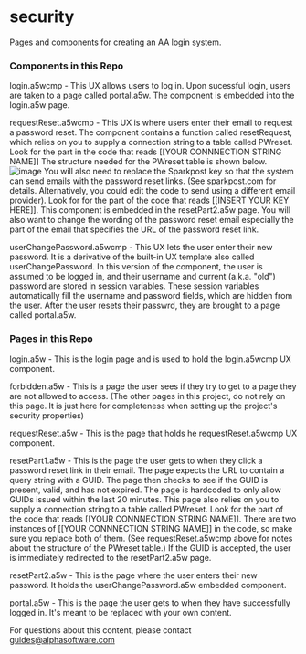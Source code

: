 # security
Pages and components for creating an AA login system.


### Components in this Repo

login.a5wcmp - This UX allows users to log in. Upon sucessful login, users are taken to a page called portal.a5w. The component is embedded into the login.a5w page.

requestReset.a5wcmp - This UX is where users enter their email to request a password reset. The component contains a function called resetRequest, which relies on you to supply a connection string to a table called PWreset. Look for the part in the code that reads [[YOUR CONNNECTION STRING NAME]] The structure needed for the PWreset table is shown below. 
![image](https://user-images.githubusercontent.com/12627665/119546088-8376a400-bd61-11eb-9068-b44451a35ad1.png)
You will also need to replace the Sparkpost key so that the system can send emails with the password reset links. (See sparkpost.com for details. Alternatively, you could edit the code to send using a different email provider). Look for for the part of the code that reads [[INSERT YOUR KEY HERE]]. This component is embedded in the resetPart2.a5w page. You will also want to change the wording of the password reset email especially the part of the email that specifies the URL of the password reset link. 

userChangePassword.a5wcmp - This UX lets the user enter their new password. It is a derivative of the built-in UX template
also called userChangePassword. In this version of the component, the user is assumed to be logged in, and their username and 
current (a.k.a. "old") password are stored in session variables. These session variables automatically fill the username and 
password fields, which are hidden from the user. After the user resets their passwrd, they are brought to a page called portal.a5w.

### Pages in this Repo

login.a5w - This is the login page and is used to hold the login.a5wcmp UX component.

forbidden.a5w - This is a page the user sees if they try to get to a page they are not allowed to access. (The other pages in this project, do not rely on this page. It is just here for completeness when setting up the project's security properties)

requestReset.a5w - This is the page that holds he requestReset.a5wcmp UX component.

resetPart1.a5w - This is the page the user gets to when they click a password reset link in their email. The page expects the URL to contain a query string with a GUID. The page then checks to see if the GUID is present, valid, and has not expired. The 
page is hardcoded to only allow GUIDs issued within the last 20 minutes. This page also relies on you to supply a connection string to a table called PWreset. Look for the part of the code that reads [[YOUR CONNNECTION STRING NAME]].  There are two instances of [[YOUR CONNNECTION STRING NAME]] in the code, so make sure you replace both of them. (See requestReset.a5wcmp above for notes about the structure of the PWreset table.) If the GUID is accepted, the user is immediately redirected to the resetPart2.a5w page. 

resetPart2.a5w - This is the page where the user enters their new password. It holds the userChangePassword.a5w embedded component.

portal.a5w - This is the page the user gets to when they have successfully logged in. It's meant to be replaced with your own content.


For questions about this content, please contact guides@alphasoftware.com
